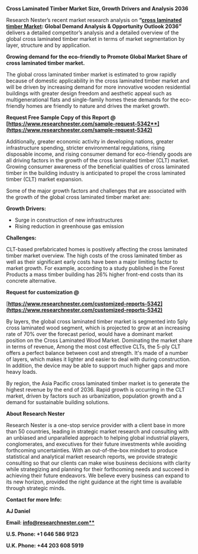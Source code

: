 ﻿**Cross Laminated Timber Market Size, Growth Drivers and Analysis 2036**

Research Nester’s recent market research analysis on **“[cross laminated timber Market](https://www.researchnester.com/reports/cross-laminated-timber-market/5342): Global Demand Analysis & Opportunity Outlook 2036”** delivers a detailed competitor’s analysis and a detailed overview of the global cross laminated timber market in terms of market segmentation by layer, structure and by application.

**Growing demand for the eco-friendly to Promote Global Market Share of cross laminated timber market.**

The global cross laminated timber market is estimated to grow rapidly because of domestic applicability in the cross laminated timber market and will be driven by increasing demand for more innovative wooden residential buildings with greater design freedom and aesthetic appeal such as multigenerational flats and single-family homes these demands for the eco-friendly homes are friendly to nature and drives the market growth. 

<a name="_hlk171071039"></a><a name="_hlk171070549"></a>**Request Free Sample Copy of this Report @ [https://www.researchnester.com/sample-request-5342**](https://www.researchnester.com/sample-request-5342)**

Additionally, greater economic activity in developing nations, greater infrastructure spending, stricter environmental regulations, rising disposable income, and rising consumer demand for eco-friendly goods are all driving factors in the growth of the cross laminated timber (CLT) market. Growing consumer awareness of the beneficial qualities of cross laminated timber in the building industry is anticipated to propel the cross laminated timber (CLT) market expansion.

Some of the major growth factors and challenges that are associated with the growth of the global cross laminated timber market are:

**Growth Drivers:**

- Surge in construction of new infrastructures 
- Rising reduction in greenhouse gas emission 

**Challenges:**

CLT-based prefabricated homes is positively affecting the cross laminated timber market overview. The high costs of the cross laminated timber as well as their significant early costs have been a major limiting factor to market growth. For example, according to a study published in the Forest Products a mass timber building has 26% higher front-end costs than its concrete alternative.

**Request for customization @**

[**https://www.researchnester.com/customized-reports-5342](https://www.researchnester.com/customized-reports-5342)** 

By layers, the global cross laminated timber market is segmented into 5ply cross laminated wood segment, which is projected to grow at an increasing rate of 70% over the forecast period, would have a dominant market position on the Cross Laminated Wood Market. Dominating the market share in terms of revenue, Among the most cost effective CLTs, the 5-ply CLT offers a perfect balance between cost and strength. It's made of a number of layers, which makes it lighter and easier to deal with during construction. In addition, the device may be able to support much higher gaps and more heavy loads. 

By region, the Asia Pacific cross laminated timber market is to generate the highest revenue by the end of 2036. Rapid growth is occurring in the CLT market, driven by factors such as urbanization, population growth and a demand for sustainable building solutions. 

<a name="_hlk171070200"></a>**About Research Nester**

Research Nester is a one-stop service provider with a client base in more than 50 countries, leading in strategic market research and consulting with an unbiased and unparalleled approach to helping global industrial players, conglomerates, and executives for their future investments while avoiding forthcoming uncertainties. With an out-of-the-box mindset to produce statistical and analytical market research reports, we provide strategic consulting so that our clients can make wise business decisions with clarity while strategizing and planning for their forthcoming needs and succeed in achieving their future endeavors. We believe every business can expand to its new horizon, provided the right guidance at the right time is available through strategic minds.

**Contact for more Info:**

**AJ Daniel**

**Email: [info@researchnester.com**](mailto:info@researchnester.com)**

**U.S. Phone: +1 646 586 9123** 

**U.K. Phone: +44 203 608 5919**
